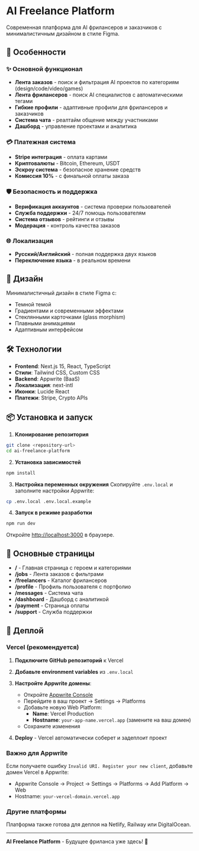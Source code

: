 # AI Freelance Platform

Современная платформа для AI фрилансеров и заказчиков с минималистичным дизайном в стиле Figma.

## 🚀 Особенности

### ✨ Основной функционал
- **Лента заказов** - поиск и фильтрация AI проектов по категориям (design/code/video/games)
- **Лента фрилансеров** - поиск AI специалистов с автоматическими тегами
- **Гибкие профили** - адаптивные профили для фрилансеров и заказчиков
- **Система чата** - реалтайм общение между участниками
- **Дашборд** - управление проектами и аналитика

### 💳 Платежная система
- **Stripe интеграция** - оплата картами
- **Криптовалюты** - Bitcoin, Ethereum, USDT
- **Эскроу система** - безопасное хранение средств
- **Комиссия 10%** - с финальной оплаты заказа

### 🛡️ Безопасность и поддержка
- **Верификация аккаунтов** - система проверки пользователей
- **Служба поддержки** - 24/7 помощь пользователям
- **Система отзывов** - рейтинги и отзывы
- **Модерация** - контроль качества заказов

### 🌐 Локализация
- **Русский/Английский** - полная поддержка двух языков
- **Переключение языка** - в реальном времени

## 🎨 Дизайн

Минималистичный дизайн в стиле Figma с:
- Темной темой
- Градиентами и современными эффектами
- Стеклянными карточками (glass morphism)
- Плавными анимациями
- Адаптивным интерфейсом

## 🛠️ Технологии

- **Frontend**: Next.js 15, React, TypeScript
- **Стили**: Tailwind CSS, Custom CSS
- **Backend**: Appwrite (BaaS)
- **Локализация**: next-intl
- **Иконки**: Lucide React
- **Платежи**: Stripe, Crypto APIs

## 📦 Установка и запуск

1. **Клонирование репозитория**
```bash
git clone <repository-url>
cd ai-freelance-platform
```

2. **Установка зависимостей**
```bash
npm install
```

3. **Настройка переменных окружения**
Скопируйте `.env.local` и заполните настройки Appwrite:
```bash
cp .env.local .env.local.example
```

4. **Запуск в режиме разработки**
```bash
npm run dev
```

Откройте [http://localhost:3000](http://localhost:3000) в браузере.

## 🎯 Основные страницы

- **/** - Главная страница с героем и категориями
- **/jobs** - Лента заказов с фильтрами
- **/freelancers** - Каталог фрилансеров
- **/profile** - Профиль пользователя с портфолио
- **/messages** - Система чата
- **/dashboard** - Дашборд с аналитикой
- **/payment** - Страница оплаты
- **/support** - Служба поддержки

## 🚀 Деплой

### Vercel (рекомендуется)

1. **Подключите GitHub репозиторий** к Vercel
2. **Добавьте environment variables** из `.env.local`
3. **Настройте Appwrite домены**:
   - Откройте [Appwrite Console](https://cloud.appwrite.io)
   - Перейдите в ваш проект → Settings → Platforms
   - Добавьте новую Web Platform:
     - **Name**: Vercel Production
     - **Hostname**: `your-app-name.vercel.app` (замените на ваш домен)
   - Сохраните изменения

4. **Deploy** - Vercel автоматически соберет и задеплоит проект

### Важно для Appwrite
Если получаете ошибку `Invalid URI. Register your new client`, добавьте домен Vercel в Appwrite:
- Appwrite Console → Project → Settings → Platforms → Add Platform → Web
- Hostname: `your-vercel-domain.vercel.app`

### Другие платформы
Платформа также готова для деплоя на Netlify, Railway или DigitalOcean.

---

**AI Freelance Platform** - Будущее фриланса уже здесь! 🚀
